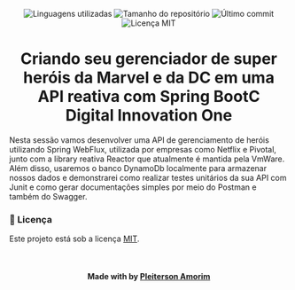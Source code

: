 <!-- Badges session -->
<p align="center">  
  <!-- languages -->
  <img src="https://img.shields.io/github/languages/count/pleiterson/heroes-api-spring-boot?style=social" alt="Linguagens utilizadas">
  <!-- repo size -->
  <img src="https://img.shields.io/github/repo-size/Pleiterson/heroes-api-spring-boot?style=social" alt="Tamanho do repositório">
  <!-- last commit -->
  <img src="https://img.shields.io/github/last-commit/Pleiterson/heroes-api-spring-boot?style=social" alt="Último commit">
  <!-- licence MIT -->
  <img src="https://img.shields.io/github/license/Pleiterson/heroes-api-spring-boot?style=social" alt="Licença MIT">
</p>


<!--About session-->
<h1 align="center">Criando seu gerenciador de super heróis da Marvel e da DC em uma API reativa com Spring BootC<br>Digital Innovation One</h1>

Nesta sessão vamos desenvolver uma API de gerenciamento de heróis utilizando Spring WebFlux, utilizada por empresas como Netflix e Pivotal, junto com a library reativa Reactor que atualmente é mantida pela VmWare. Além disso, usaremos o banco DynamoDb localmente para armazenar nossos dados e demonstrarei como realizar testes unitários da sua API com Junit e como gerar documentações simples por meio do Postman e também do Swagger.

<!--License session-->
<h3>📝 Licença</h3>

Este projeto está sob a licença [MIT](./LICENSE).

<!--Bottom session-->
<br><h4 align=center>Made with by <a target="_blank" href="https://pleiterson.vercel.app" >Pleiterson Amorim</a></h4>
